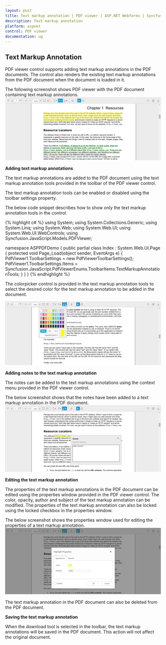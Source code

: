 ```yaml
---
layout: post
title: Text markup annotation | PDF viewer | ASP.NET Webforms | Syncfusion
description: Text markup annotation
platform: aspnet
control: PDF viewer
documentation: ug
---
```


## Text Markup Annotation

PDF viewer control supports adding text markup annotations in the PDF documents. The control also renders the existing text markup annotations from the PDF document when the document is loaded in it.

The following screenshot shows PDF viewer with the PDF document containing text markup annotations.
![](Text-Markup-Annotation_images/Text_Markup_Annotations_img1.png)

**Adding text markup annotations**

The text markup annotations are added to the PDF document using the text markup annotation tools provided in the toolbar of the PDF viewer control.

The text markup annotation tools can be enabled or disabled using the toolbar settings property.

The below code snippet describes how to show only the text markup annotation tools in the control.

{% highlight c# %}
using System;
using System.Collections.Generic;
using System.Linq;
using System.Web;
using System.Web.UI;
using System.Web.UI.WebControls;
using Syncfusion.JavaScript.Models.PDFViewer;

namespace ASPPDFDemo
{
    public partial class Index : System.Web.UI.Page
    {
        protected void Page_Load(object sender, EventArgs e)
        {
            PdfViewer1.ToolbarSettings = new PdfViewerToolbarSettings();
            PdfViewer1.ToolbarSettings.Items = Syncfusion.JavaScript.PdfViewerEnums.ToolbarItems.TextMarkupAnnotationTools;
        }
    }
}
{% endhighlight %}

The colorpicker control is provided in the text markup annotation tools to select the desired color for the text markup annotation to be added in the document.

![](Text-Markup-Annotation_images/Text_Markup_Annotations_img2.png)

**Adding notes to the text markup annotation**

The notes can be added to the text markup annotations using the context menu provided in the PDF viewer control.

The below screenshot shows that the notes have been added to a text markup annotation in the PDF document.
![](Text-Markup-Annotation_images/Text_Markup_Annotations_img3.png)

**Editing the text markup annotation**

The properties of the text markup annotations in the PDF document can be edited using the properties window provided in the PDF viewer control. The color, opacity, author and subject of the text markup annotation can be modified. The properties of the text markup annotation can also be locked using the locked checkbox in the properties window.

The below screenshot shows the properties window used for editing the properties of a text markup annotation.
![](Text-Markup-Annotation_images/Text_Markup_Annotations_img4.png)

The text markup annotation in the PDF document can also be deleted from the PDF document.

**Saving the text markup annotation**

When the download tool is selected in the toolbar, the text markup annotations will be saved in the PDF document. This action will not affect the original document.
